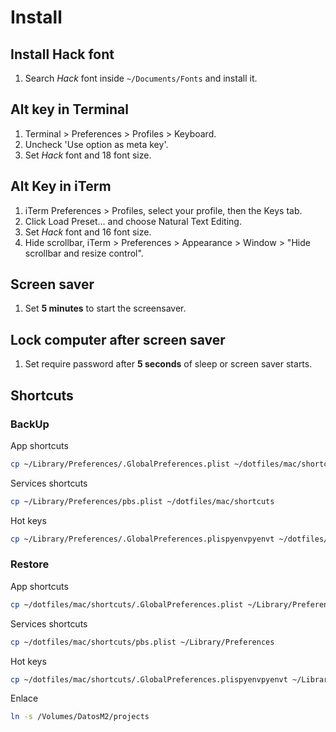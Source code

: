 # Install

## Install Hack font
1. Search *Hack* font inside `~/Documents/Fonts` and install it.

## Alt key in Terminal
1. Terminal > Preferences > Profiles > Keyboard.
1. Uncheck 'Use option as meta key'.
1. Set *Hack* font and 18 font size.

## Alt Key in iTerm
1. iTerm Preferences > Profiles, select your profile, then the Keys tab.
1. Click Load Preset... and choose Natural Text Editing.
1. Set *Hack* font and 16 font size.
1. Hide scrollbar, iTerm > Preferences > Appearance > Window > "Hide scrollbar and resize control".

## Screen saver
1. Set **5 minutes** to start the screensaver.

## Lock computer after screen saver
1. Set require password after **5 seconds** of sleep or screen saver starts.





## Shortcuts

### BackUp

App shortcuts 
```bash
cp ~/Library/Preferences/.GlobalPreferences.plist ~/dotfiles/mac/shortcuts/
```

Services shortcuts
```bash
cp ~/Library/Preferences/pbs.plist ~/dotfiles/mac/shortcuts
```

Hot keys
```bash
cp ~/Library/Preferences/.GlobalPreferences.plispyenvpyenvt ~/dotfiles/mac/shortcuts
```

### Restore

App shortcuts 
```bash
cp ~/dotfiles/mac/shortcuts/.GlobalPreferences.plist ~/Library/Preferences
```

Services shortcuts
```bash
cp ~/dotfiles/mac/shortcuts/pbs.plist ~/Library/Preferences
```

Hot keys
```bash
cp ~/dotfiles/mac/shortcuts/.GlobalPreferences.plispyenvpyenvt ~/Library/Preferences
```

Enlace
```bash
ln -s /Volumes/DatosM2/projects
```